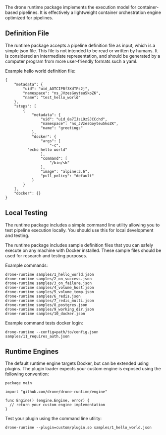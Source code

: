 The drone runtime package implements the execution model for container-based pipelines. It is effectively a lightweight container orchestration engine optimized for pipelines.

## Definition File

The runtime package accepts a pipeline definition file as input, which is a simple json file. This file is not intended to be read or written by humans. It is considered an intermediate representation, and should be generated by a computer program from more user-friendly formats such a yaml.

Example hello world definition file:

```text
{
	"metadata": {
		"uid": "uid_AOTCIPBf3XdTFs2j",
		"namespace": "ns_JVzesGoyteu5koZK",
		"name": "test_hello_world"
	},
	"steps": [
		{
			"metadata": {
				"uid": "uid_8a7IJsL9zSJCCchd",
				"namespace": "ns_JVzesGoyteu5koZK",
				"name": "greetings"
			},
			"docker": {
				"args": [
					"-c",
          "echo hello world"
				],
				"command": [
					"/bin/sh"
				],
				"image": "alpine:3.6",
				"pull_policy": "default"
			}
		}
	],
	"docker": {}
}
```

## Local Testing

The runtime package includes a simple command line utility allowing you to test pipeline execution locally. You should use this for local development and testing.

The runtime package includes sample definition files that you can safely execute on any machine with Docker installed. These sample files should be used for research and testing purposes.

Example commands:

```text
drone-runtime samples/1_hello_world.json
drone-runtime samples/2_on_success.json
drone-runtime samples/3_on_failure.json
drone-runtime samples/4_volume_host.json
drone-runtime samples/5_volume_temp.json
drone-runtime samples/6_redis.json
drone-runtime samples/7_redis_multi.json
drone-runtime samples/8_postgres.json
drone-runtime samples/9_working_dir.json
drone-runtime samples/10_docker.json
```

Example command tests docker login:

```text
drone-runtime --config=path/to/config.json samples/11_requires_auth.json
```

## Runtime Engines

The default runtime engine targets Docker, but can be extended using plugins. The plugin loader expects your custom engine is exposed using the following convention:

```text
package main

import "github.com/drone/drone-runtime/engine"

func Engine() (engine.Engine, error) {
  // return your custom engine implementation
}
```

Test your plugin using the command line utility:

```text
drone-runtime --plugin=custom/plugin.so samples/1_hello_world.json
```

